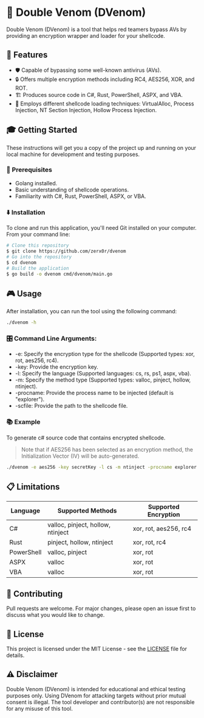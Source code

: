 # 🐍 Double Venom (DVenom)

Double Venom (DVenom) is a tool that helps red teamers bypass AVs by providing an encryption wrapper and loader for your
shellcode.

## 🚀 Features

- 🛡️ Capable of bypassing some well-known antivirus (AVs).
- 🔒 Offers multiple encryption methods including RC4, AES256, XOR, and ROT.
- 🏗️ Produces source code in C#, Rust, PowerShell, ASPX, and VBA.
- 🔄 Employs different shellcode loading techniques: VirtualAlloc, Process Injection, NT Section Injection, Hollow
  Process Injection.

## 🎓 Getting Started

These instructions will get you a copy of the project up and running on your local machine for development and testing
purposes.

### 👀 Prerequisites

- Golang installed.
- Basic understanding of shellcode operations.
- Familiarity with C#, Rust, PowerShell, ASPX, or VBA.

### ⬇️ Installation

To clone and run this application, you'll need Git installed on your computer. From your command line:

```bash
# Clone this repository
$ git clone https://github.com/zerx0r/dvenom
# Go into the repository
$ cd dvenom
# Build the application
$ go build -o dvenom cmd/dvenom/main.go
```

## 🎮 Usage

After installation, you can run the tool using the following command:

```bash
./dvenom -h
```

### 🎛️ Command Line Arguments:

- -e: Specify the encryption type for the shellcode (Supported types: xor, rot, aes256, rc4).
- -key: Provide the encryption key.
- -l: Specify the language (Supported languages: cs, rs, ps1, aspx, vba).
- -m: Specify the method type (Supported types: valloc, pinject, hollow, ntinject).
- -procname: Provide the process name to be injected (default is "explorer").
- -scfile: Provide the path to the shellcode file.

### 📚 Example

To generate c# source code that contains encrypted shellcode.
> Note that if AES256 has been selected as an encryption method, the Initialization Vector (IV) will be auto-generated.

```bash
./dvenom -e aes256 -key secretKey -l cs -m ntinject -procname explorer -scfile /home/zerx0r/shellcode.bin > ntinject.cs
```

## 📋 Limitations

| Language   | Supported Methods                 | Supported Encryption  |
|------------|-----------------------------------|-----------------------|
| C#         | valloc, pinject, hollow, ntinject | xor, rot, aes256, rc4 |
| Rust       | pinject, hollow, ntinject         | xor, rot, rc4         |
| PowerShell | valloc, pinject                   | xor, rot              |
| ASPX       | valloc                            | xor, rot              |
| VBA        | valloc                            | xor, rot              |

## 💼 Contributing

Pull requests are welcome. For major changes, please open an issue first to discuss what you would like to change.

## 📜 License

This project is licensed under the MIT License - see the [LICENSE](./LICENSE) file for details.

## ⚠️ Disclaimer

Double Venom (DVenom) is intended for educational and ethical testing purposes only. Using DVenom for attacking targets
without prior mutual consent is illegal. The tool developer and contributor(s) are not responsible for any misuse of
this tool.
